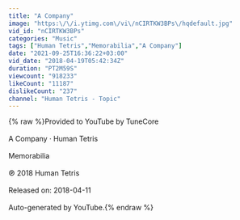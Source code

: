 ```yaml
---
title: "A Company"
image: "https:\/\/i.ytimg.com\/vi\/nCIRTKW3BPs\/hqdefault.jpg"
vid_id: "nCIRTKW3BPs"
categories: "Music"
tags: ["Human Tetris","Memorabilia","A Company"]
date: "2021-09-25T16:36:22+03:00"
vid_date: "2018-04-19T05:42:34Z"
duration: "PT2M59S"
viewcount: "918233"
likeCount: "11187"
dislikeCount: "237"
channel: "Human Tetris - Topic"
---
```

{% raw %}Provided to YouTube by TuneCore<br /><br />A Company · Human Tetris<br /><br />Memorabilia<br /><br />℗ 2018 Human Tetris<br /><br />Released on: 2018-04-11<br /><br />Auto-generated by YouTube.{% endraw %}
